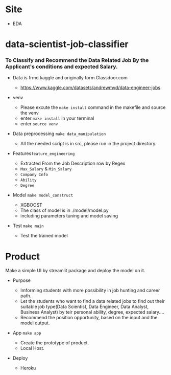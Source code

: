 # Site 

* EDA



# data-scientist-job-classifier

### To Classify and Recommend the Data Related Job By the Applicant's conditions and expected Salary.


* Data is frmo kaggle and originally form Glassdoor.com
    * https://www.kaggle.com/datasets/andrewmvd/data-engineer-jobs

* venv
    * Please excute the `make install` command in the makefile
        and source the venv
    * enter `make install` in your terminal
    * enter `source venv`

* Data preprocessing `make data_manipulation`
    * All the needed script is in src, please run in the project directory.

* Features`feature_engineering`
    * Extracted From the Job Description row by Regex
    * `Max_Salary` & `Min_Salary`
    * `Company Info`
    * `Ability`
    * `Degree` 

* Model `make model_construct`
    * XGBOOST
    * The class of model is in ./model/model.py
    * including parameters tuning and model saving

* Test `make main`
    * Test the trained model


# Product

Make a simple UI by streamlit package and deploy the model on it.
* Purpose
    
    * Imforming students with more possibility in job hunting and career path.
    * Let the students who want to find a data related jobs to find out their suitable job type(Data Scientist, Data Engineer, Data Analyst, Business Analyst) by teir personal ability, degree, expected salary....
    * Recommend the position opportunity, based on the input and the model output.
    

* App `make app`
    * Create the prototype of product.
    * Local Host.


* Deploy
    * Heroku    


